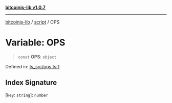 [**bitcoinjs-lib v1.0.7**](../../../README.md)

***

[bitcoinjs-lib](../../../README.md) / [script](../README.md) / OPS

# Variable: OPS

> `const` **OPS**: `object`

Defined in: [ts\_src/ops.ts:1](https://github.com/sCrypt-Inc/bitcoinjs-lib/blob/e3b2d1c4c35cd925f8b17063dc9eb0300cab46a2/ts_src/ops.ts#L1)

## Index Signature

\[`key`: `string`\]: `number`
